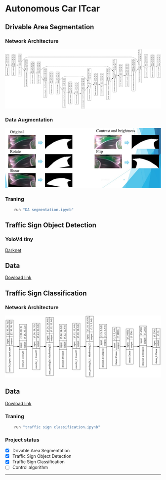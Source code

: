 # Autonomous Car ITcar



## Drivable Area Segmentation
### Network Architecture

![Picture1.png](picture/DA.png)

### Data Augmentation

![da.jpg](picture/data_aug.jpg)

### Traning

```python
    run "DA segmentation.ipynb"
```

## Traffic Sign Object Detection

### YoloV4 tiny

[Darknet](https://github.com/AlexeyAB/darknet)

## Data

[Dowload link](https://drive.google.com/file/d/1S24XDlH59tueAPJYBmi0jPMY-7Zw6Odd/view?fbclid=IwAR20kjhgGz6XjPukK-mKMHYyziHs53W294v6n-zooweL_zvd5BLexKcxFkE)

## Traffic Sign Classification

### Network Architecture

![output.png](picture/classify.png)

## Data

[Dowload link](https://drive.google.com/drive/folders/1-11haKCpcDlAOxDNEM1b-Zg0JCIxWucO?fbclid=IwAR3WZ1En2ksc_T4W35QQEEGs3TTeh-IVhpReq4vRxprCDBMkNaBdf5vqCW8)


### Traning

```python
    run "traffic sign classification.ipynb"
```


### Project status

- [x] Drivable Area Segmentation
- [x] Traffic Sign Object Detection
- [x] Traffic Sign Classification
- [ ] Control algorithm

***

